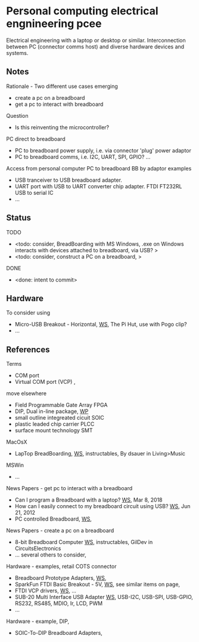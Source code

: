 # Personal computing electrical engnineering pcee

Electrical engineering with a laptop or desktop or similar. Interconnection between PC (connector comms host) and diverse hardware devices and systems.

## Notes

Rationale - Two different use cases emerging
* create a pc on a breadboard
* get a pc to interact with breadboard

Question
* Is this reinventing the microcontroller?

PC direct to breadboard
* PC to breadboard power supply, i.e. via connector 'plug' power adaptor
* PC to breadboard comms, i.e. I2C, UART, SPI, GPIO? ...

Access from personal computer PC to breadboard BB by adaptor examples
* USB tranceiver to USB breadboard adapter. 
* UART port with USB to UART converter chip adapter. FTDI FT232RL USB to serial IC
* ...

## Status
TODO
* <todo: consider, BreadBoarding with MS Windows, .exe on Windows interacts with devices attached to breadboard, via USB? >
* <todo: consider, construct a PC on a breadboard, >

DONE
* <done: intent to commit>

## Hardware

To consider using
* Micro-USB Breakout - Horizontal, [WS](https://thepihut.com/products/micro-usb-breakout-horizontal), The Pi Hut, use with Pogo clip?
* ...

## References

Terms
* COM port
* Virtual COM port (VCP) , 

move elsewhere
* Field Programmable Gate Array FPGA 
* DIP, Dual in-line package, [WP](https://en.wikipedia.org/wiki/Dual_in-line_package)
* small outline integreated cicuit SOIC
* plastic leaded chip carrier PLCC
* surface mount technology SMT 

MacOsX
* LapTop BreadBoarding, [WS](https://www.instructables.com/LapTop-BreadBoarding/), instructables, By dsauer in Living>Music

MSWin
* ...

News Papers - get pc to interact with a breadboard
* Can I program a Breadboard with a laptop? [WS](https://electronics.stackexchange.com/questions/360521/can-i-program-a-breadboard-with-a-laptop), Mar 8, 2018 
* How can I easily connect to my breadboard circuit using USB? [WS](https://electronics.stackexchange.com/questions/34281/how-can-i-easily-connect-to-my-breadboard-circuit-using-usb/34285), Jun 21, 2012 
* PC controlled Breadboard, [WS](https://forum.allaboutcircuits.com/threads/pc-controlled-breadboard.49481/), 

News Papers - create a pc on a breadboard
* 8-bit Breadboard Computer [WS](https://www.instructables.com/8-bit-Breadboard-Computer/), instructables, GilDev in CircuitsElectronics
* ... several others to consider, 

Hardware - examples, retail COTS connector 
* Breadboard Prototype Adapters, [WS](https://www.winford.com/products/cat_pbc.php), 
* SparkFun FTDI Basic Breakout - 5V, [WS](https://www.sparkfun.com/sparkfun-ftdi-basic-breakout-5v.html), see similar items on page, 
* FTDI VCP drivers, [WS](https://ftdichip.com/drivers/vcp-drivers/), ...
* SUB-20 Multi Interface USB Adapter [WS](http://www.xdimax.com/sub20/sub20.html), USB-I2C, USB-SPI, USB-GPIO, RS232, RS485, MDIO, Ir, LCD, PWM
* ... 

Hardware - example, DIP, 
* SOIC-To-DIP Breadboard Adapters, 

